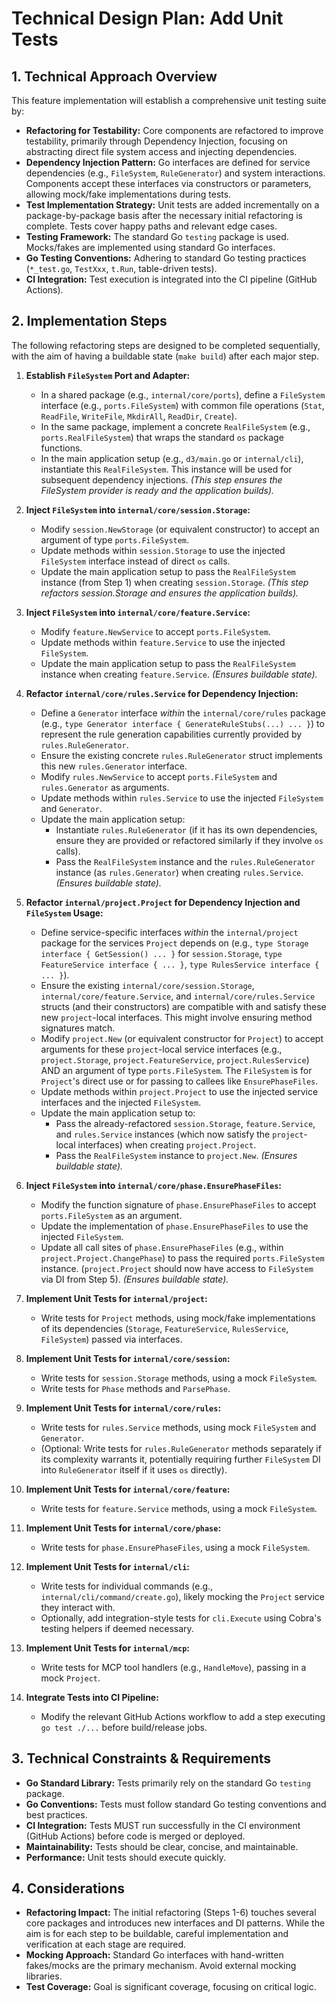 # Technical Design Plan: Add Unit Tests

## 1. Technical Approach Overview

This feature implementation will establish a comprehensive unit testing suite by:

*   **Refactoring for Testability:** Core components are refactored to improve testability, primarily through Dependency Injection, focusing on abstracting direct file system access and injecting dependencies.
*   **Dependency Injection Pattern:** Go interfaces are defined for service dependencies (e.g., `FileSystem`, `RuleGenerator`) and system interactions. Components accept these interfaces via constructors or parameters, allowing mock/fake implementations during tests.
*   **Test Implementation Strategy:** Unit tests are added incrementally on a package-by-package basis after the necessary initial refactoring is complete. Tests cover happy paths and relevant edge cases.
*   **Testing Framework:** The standard Go `testing` package is used. Mocks/fakes are implemented using standard Go interfaces.
*   **Go Testing Conventions:** Adhering to standard Go testing practices (`*_test.go`, `TestXxx`, `t.Run`, table-driven tests).
*   **CI Integration:** Test execution is integrated into the CI pipeline (GitHub Actions).

## 2. Implementation Steps

The following refactoring steps are designed to be completed sequentially, with the aim of having a buildable state (`make build`) after each major step.

1.  **Establish `FileSystem` Port and Adapter:**
    *   In a shared package (e.g., `internal/core/ports`), define a `FileSystem` interface (e.g., `ports.FileSystem`) with common file operations (`Stat`, `ReadFile`, `WriteFile`, `MkdirAll`, `ReadDir`, `Create`).
    *   In the same package, implement a concrete `RealFileSystem` (e.g., `ports.RealFileSystem`) that wraps the standard `os` package functions.
    *   In the main application setup (e.g., `d3/main.go` or `internal/cli`), instantiate this `RealFileSystem`. This instance will be used for subsequent dependency injections.
    *(This step ensures the FileSystem provider is ready and the application builds).*

2.  **Inject `FileSystem` into `internal/core/session.Storage`:**
    *   Modify `session.NewStorage` (or equivalent constructor) to accept an argument of type `ports.FileSystem`.
    *   Update methods within `session.Storage` to use the injected `FileSystem` interface instead of direct `os` calls.
    *   Update the main application setup to pass the `RealFileSystem` instance (from Step 1) when creating `session.Storage`.
    *(This step refactors session.Storage and ensures the application builds).*

3.  **Inject `FileSystem` into `internal/core/feature.Service`:**
    *   Modify `feature.NewService` to accept `ports.FileSystem`.
    *   Update methods within `feature.Service` to use the injected `FileSystem`.
    *   Update the main application setup to pass the `RealFileSystem` instance when creating `feature.Service`.
    *(Ensures buildable state).*

4.  **Refactor `internal/core/rules.Service` for Dependency Injection:**
    *   Define a `Generator` interface *within* the `internal/core/rules` package (e.g., `type Generator interface { GenerateRuleStubs(...) ... }`) to represent the rule generation capabilities currently provided by `rules.RuleGenerator`.
    *   Ensure the existing concrete `rules.RuleGenerator` struct implements this new `rules.Generator` interface.
    *   Modify `rules.NewService` to accept `ports.FileSystem` and `rules.Generator` as arguments.
    *   Update methods within `rules.Service` to use the injected `FileSystem` and `Generator`.
    *   Update the main application setup:
        *   Instantiate `rules.RuleGenerator` (if it has its own dependencies, ensure they are provided or refactored similarly if they involve `os` calls).
        *   Pass the `RealFileSystem` instance and the `rules.RuleGenerator` instance (as `rules.Generator`) when creating `rules.Service`.
    *(Ensures buildable state).*

5.  **Refactor `internal/project.Project` for Dependency Injection and `FileSystem` Usage:**
    *   Define service-specific interfaces *within* the `internal/project` package for the services `Project` depends on (e.g., `type Storage interface { GetSession() ... }` for `session.Storage`, `type FeatureService interface { ... }`, `type RulesService interface { ... }`).
    *   Ensure the existing `internal/core/session.Storage`, `internal/core/feature.Service`, and `internal/core/rules.Service` structs (and their constructors) are compatible with and satisfy these new `project`-local interfaces. This might involve ensuring method signatures match.
    *   Modify `project.New` (or equivalent constructor for `Project`) to accept arguments for these `project`-local service interfaces (e.g., `project.Storage`, `project.FeatureService`, `project.RulesService`) AND an argument of type `ports.FileSystem`. The `FileSystem` is for `Project`'s direct use or for passing to callees like `EnsurePhaseFiles`.
    *   Update methods within `project.Project` to use the injected service interfaces and the injected `FileSystem`.
    *   Update the main application setup to:
        *   Pass the already-refactored `session.Storage`, `feature.Service`, and `rules.Service` instances (which now satisfy the `project`-local interfaces) when creating `project.Project`.
        *   Pass the `RealFileSystem` instance to `project.New`.
    *(Ensures buildable state).*

6.  **Inject `FileSystem` into `internal/core/phase.EnsurePhaseFiles`:**
    *   Modify the function signature of `phase.EnsurePhaseFiles` to accept `ports.FileSystem` as an argument.
    *   Update the implementation of `phase.EnsurePhaseFiles` to use the injected `FileSystem`.
    *   Update all call sites of `phase.EnsurePhaseFiles` (e.g., within `project.Project.ChangePhase`) to pass the required `ports.FileSystem` instance. (`project.Project` should now have access to `FileSystem` via DI from Step 5).
    *(Ensures buildable state).*

7.  **Implement Unit Tests for `internal/project`:**
    *   Write tests for `Project` methods, using mock/fake implementations of its dependencies (`Storage`, `FeatureService`, `RulesService`, `FileSystem`) passed via interfaces.
8.  **Implement Unit Tests for `internal/core/session`:**
    *   Write tests for `session.Storage` methods, using a mock `FileSystem`.
    *   Write tests for `Phase` methods and `ParsePhase`.
9.  **Implement Unit Tests for `internal/core/rules`:**
    *   Write tests for `rules.Service` methods, using mock `FileSystem` and `Generator`.
    *   (Optional: Write tests for `rules.RuleGenerator` methods separately if its complexity warrants it, potentially requiring further `FileSystem` DI into `RuleGenerator` itself if it uses `os` directly).
10. **Implement Unit Tests for `internal/core/feature`:**
    *   Write tests for `feature.Service` methods, using a mock `FileSystem`.
11. **Implement Unit Tests for `internal/core/phase`:**
    *   Write tests for `phase.EnsurePhaseFiles`, using a mock `FileSystem`.
12. **Implement Unit Tests for `internal/cli`:**
    *   Write tests for individual commands (e.g., `internal/cli/command/create.go`), likely mocking the `Project` service they interact with.
    *   Optionally, add integration-style tests for `cli.Execute` using Cobra's testing helpers if deemed necessary.
13. **Implement Unit Tests for `internal/mcp`:**
    *   Write tests for MCP tool handlers (e.g., `HandleMove`), passing in a mock `Project`.
14. **Integrate Tests into CI Pipeline:**
    *   Modify the relevant GitHub Actions workflow to add a step executing `go test ./...` before build/release jobs.

## 3. Technical Constraints & Requirements

*   **Go Standard Library:** Tests primarily rely on the standard Go `testing` package.
*   **Go Conventions:** Tests must follow standard Go testing conventions and best practices.
*   **CI Integration:** Tests MUST run successfully in the CI environment (GitHub Actions) before code is merged or deployed.
*   **Maintainability:** Tests should be clear, concise, and maintainable.
*   **Performance:** Unit tests should execute quickly.

## 4. Considerations

*   **Refactoring Impact:** The initial refactoring (Steps 1-6) touches several core packages and introduces new interfaces and DI patterns. While the aim is for each step to be buildable, careful implementation and verification at each stage are required.
*   **Mocking Approach:** Standard Go interfaces with hand-written fakes/mocks are the primary mechanism. Avoid external mocking libraries.
*   **Test Coverage:** Goal is significant coverage, focusing on critical logic.
